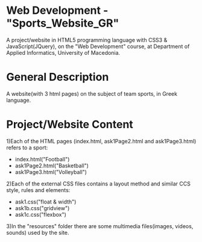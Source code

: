 # Web Development - "Sports_Website_GR"

A project/website in HTML5 programming language with CSS3 & JavaScript(JQuery), on the "Web Development" course, at Department of Applied Informatics, University of Macedonia.

# General Description

A website(with 3 html pages) on the subject of team sports, in Greek language.

# Project/Website Content

1)Each of the HTML pages (index.html, ask1Page2.html and ask1Page3.html) refers to a sport:                                                                                        
- index.html("Football")                                                                                                                                                       
- ask1Page2.html("Basketball")                                                                                                                                                  
- ask1Page3.html("Volleyball")                                                                                                                                                    

2)Each of the external CSS files contains a layout method and similar CCS style, rules and elements:                                                                               
- ask1.css("float & width")                                                                                                                                                     
- ask1b.css("gridview")                                                                                                                                                            
- ask1c.css("flexbox")                                                                                                                                                          

3)In the "resources" folder there are some multimedia files(images, videos, sounds) used by the site.
